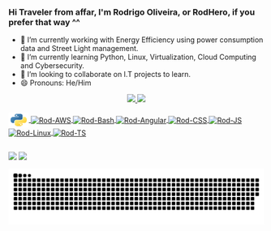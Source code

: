 ### Hi Traveler from affar, I'm Rodrigo Oliveira, or RodHero, if you prefer that way ^^

- 🔭 I’m currently working with Energy Efficiency using power consumption data and Street Light management.  
- 🌱 I’m currently learning Python, Linux, Virtualization, Cloud Computing and Cybersecurity.
- 👯 I’m looking to collaborate on I.T projects to learn.
- 😄 Pronouns: He/Him

<div align="center">
  <a href="https://www.linkedin.com/in/rodomiranda/">
  <img height="180em" src="https://github-readme-stats.vercel.app/api?username=RodHero&show_icons=true&theme=tokyonight&include_all_commits=true&count_private=true"/>
  <img height="180em" src="https://github-readme-stats.vercel.app/api/top-langs/?username=RodHero&layout=compact&langs_count=7&theme=tokyonight"/>
  
  </div>
<div style="display: inline_block"><br>
  <img align="center" alt="Rod-Python" height="30" width="40" src="https://raw.githubusercontent.com/devicons/devicon/master/icons/python/python-original.svg">
  <img align="center" alt="Rod-AWS" height="30" width="40" src="https://cdn.jsdelivr.net/gh/devicons/devicon/icons/amazonwebservices/amazonwebservices-original.svg" />
  <img align="center" alt="Rod-Bash" height="30" width="40" src="https://cdn.jsdelivr.net/gh/devicons/devicon/icons/bash/bash-plain.svg" />
  <img align="center" alt="Rod-Angular" height="30" width="40" src="https://cdn.jsdelivr.net/gh/devicons/devicon/icons/angularjs/angularjs-original.svg" />
  <img align="center" alt="Rod-CSS" height="30" width="40" src="https://cdn.jsdelivr.net/gh/devicons/devicon/icons/css3/css3-original.svg" />
  <img align="center" alt="Rod-JS" height="30" width="40" src="https://cdn.jsdelivr.net/gh/devicons/devicon/icons/javascript/javascript-original.svg" />
  <img align="center" alt="Rod-Linux" height="30" width="40" src="https://cdn.jsdelivr.net/gh/devicons/devicon/icons/linux/linux-original.svg" />
  <img align="center" alt="Rod-TS" height="30" width="40" src="https://cdn.jsdelivr.net/gh/devicons/devicon/icons/typescript/typescript-original.svg" />
</div>

 ##

<div> 
  <a href = "mailto:miroli.rod.1@gmail.com"><img src="https://img.shields.io/badge/-Gmail-%23333?style=for-the-badge&logo=gmail&logoColor=white" target="_blank"></a>
  <a href="https://www.linkedin.com/in/rodomiranda/" target="_blank"><img src="https://img.shields.io/badge/-LinkedIn-%230077B5?style=for-the-badge&logo=linkedin&logoColor=white" target="_blank"></a> 
  
</div>

![Snake animation](https://github.com/RodHero/RodHero/blob/output/github-contribution-grid-snake.svg)
